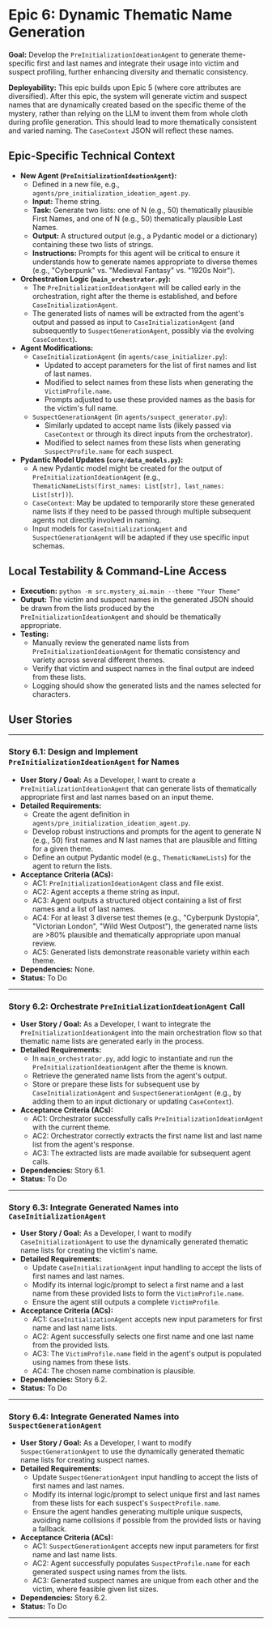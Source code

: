 # Epic 6: Dynamic Thematic Name Generation

**Goal:** Develop the `PreInitializationIdeationAgent` to generate theme-specific first and last names and integrate their usage into victim and suspect profiling, further enhancing diversity and thematic consistency.

**Deployability:** This epic builds upon Epic 5 (where core attributes are diversified). After this epic, the system will generate victim and suspect names that are dynamically created based on the specific theme of the mystery, rather than relying on the LLM to invent them from whole cloth during profile generation. This should lead to more thematically consistent and varied naming. The `CaseContext` JSON will reflect these names.

## Epic-Specific Technical Context

- **New Agent (`PreInitializationIdeationAgent`):**
    - Defined in a new file, e.g., `agents/pre_initialization_ideation_agent.py`.
    - **Input:** Theme string.
    - **Task:** Generate two lists: one of N (e.g., 50) thematically plausible First Names, and one of N (e.g., 50) thematically plausible Last Names.
    - **Output:** A structured output (e.g., a Pydantic model or a dictionary) containing these two lists of strings.
    - **Instructions:** Prompts for this agent will be critical to ensure it understands how to generate names appropriate to diverse themes (e.g., "Cyberpunk" vs. "Medieval Fantasy" vs. "1920s Noir").
- **Orchestration Logic (`main_orchestrator.py`):**
    - The `PreInitializationIdeationAgent` will be called early in the orchestration, right after the theme is established, and before `CaseInitializationAgent`.
    - The generated lists of names will be extracted from the agent's output and passed as input to `CaseInitializationAgent` (and subsequently to `SuspectGenerationAgent`, possibly via the evolving `CaseContext`).
- **Agent Modifications:**
    - `CaseInitializationAgent` (in `agents/case_initializer.py`):
        - Updated to accept parameters for the list of first names and list of last names.
        - Modified to select names from these lists when generating the `VictimProfile.name`.
        - Prompts adjusted to use these provided names as the basis for the victim's full name.
    - `SuspectGenerationAgent` (in `agents/suspect_generator.py`):
        - Similarly updated to accept name lists (likely passed via `CaseContext` or through its direct inputs from the orchestrator).
        - Modified to select names from these lists when generating `SuspectProfile.name` for each suspect.
- **Pydantic Model Updates (`core/data_models.py`):**
    - A new Pydantic model might be created for the output of `PreInitializationIdeationAgent` (e.g., `ThematicNameLists(first_names: List[str], last_names: List[str])`).
    - `CaseContext`: May be updated to temporarily store these generated name lists if they need to be passed through multiple subsequent agents not directly involved in naming.
    - Input models for `CaseInitializationAgent` and `SuspectGenerationAgent` will be adapted if they use specific input schemas.

## Local Testability & Command-Line Access

- **Execution:** `python -m src.mystery_ai.main --theme "Your Theme"`
- **Output:** The victim and suspect names in the generated JSON should be drawn from the lists produced by the `PreInitializationIdeationAgent` and should be thematically appropriate.
- **Testing:**
    - Manually review the generated name lists from `PreInitializationIdeationAgent` for thematic consistency and variety across several different themes.
    - Verify that victim and suspect names in the final output are indeed from these lists.
    - Logging should show the generated lists and the names selected for characters.

## User Stories

---

### Story 6.1: Design and Implement `PreInitializationIdeationAgent` for Names

- **User Story / Goal:** As a Developer, I want to create a `PreInitializationIdeationAgent` that can generate lists of thematically appropriate first and last names based on an input theme.
- **Detailed Requirements:**
    - Create the agent definition in `agents/pre_initialization_ideation_agent.py`.
    - Develop robust instructions and prompts for the agent to generate N (e.g., 50) first names and N last names that are plausible and fitting for a given theme.
    - Define an output Pydantic model (e.g., `ThematicNameLists`) for the agent to return the lists.
- **Acceptance Criteria (ACs):**
    - AC1: `PreInitializationIdeationAgent` class and file exist.
    - AC2: Agent accepts a theme string as input.
    - AC3: Agent outputs a structured object containing a list of first names and a list of last names.
    - AC4: For at least 3 diverse test themes (e.g., "Cyberpunk Dystopia", "Victorian London", "Wild West Outpost"), the generated name lists are >80% plausible and thematically appropriate upon manual review.
    - AC5: Generated lists demonstrate reasonable variety within each theme.
- **Dependencies:** None.
- **Status:** To Do

---

### Story 6.2: Orchestrate `PreInitializationIdeationAgent` Call

- **User Story / Goal:** As a Developer, I want to integrate the `PreInitializationIdeationAgent` into the main orchestration flow so that thematic name lists are generated early in the process.
- **Detailed Requirements:**
    - In `main_orchestrator.py`, add logic to instantiate and run the `PreInitializationIdeationAgent` after the theme is known.
    - Retrieve the generated name lists from the agent's output.
    - Store or prepare these lists for subsequent use by `CaseInitializationAgent` and `SuspectGenerationAgent` (e.g., by adding them to an input dictionary or updating `CaseContext`).
- **Acceptance Criteria (ACs):**
    - AC1: Orchestrator successfully calls `PreInitializationIdeationAgent` with the current theme.
    - AC2: Orchestrator correctly extracts the first name list and last name list from the agent's response.
    - AC3: The extracted lists are made available for subsequent agent calls.
- **Dependencies:** Story 6.1.
- **Status:** To Do

---

### Story 6.3: Integrate Generated Names into `CaseInitializationAgent`

- **User Story / Goal:** As a Developer, I want to modify `CaseInitializationAgent` to use the dynamically generated thematic name lists for creating the victim's name.
- **Detailed Requirements:**
    - Update `CaseInitializationAgent` input handling to accept the lists of first names and last names.
    - Modify its internal logic/prompt to select a first name and a last name from these provided lists to form the `VictimProfile.name`.
    - Ensure the agent still outputs a complete `VictimProfile`.
- **Acceptance Criteria (ACs):**
    - AC1: `CaseInitializationAgent` accepts new input parameters for first name and last name lists.
    - AC2: Agent successfully selects one first name and one last name from the provided lists.
    - AC3: The `VictimProfile.name` field in the agent's output is populated using names from these lists.
    - AC4: The chosen name combination is plausible.
- **Dependencies:** Story 6.2.
- **Status:** To Do

---

### Story 6.4: Integrate Generated Names into `SuspectGenerationAgent`

- **User Story / Goal:** As a Developer, I want to modify `SuspectGenerationAgent` to use the dynamically generated thematic name lists for creating suspect names.
- **Detailed Requirements:**
    - Update `SuspectGenerationAgent` input handling to accept the lists of first names and last names.
    - Modify its internal logic/prompt to select unique first and last names from these lists for each suspect's `SuspectProfile.name`.
    - Ensure the agent handles generating multiple unique suspects, avoiding name collisions if possible from the provided lists or having a fallback.
- **Acceptance Criteria (ACs):**
    - AC1: `SuspectGenerationAgent` accepts new input parameters for first name and last name lists.
    - AC2: Agent successfully populates `SuspectProfile.name` for each generated suspect using names from the lists.
    - AC3: Generated suspect names are unique from each other and the victim, where feasible given list sizes.
- **Dependencies:** Story 6.2.
- **Status:** To Do

--- 
